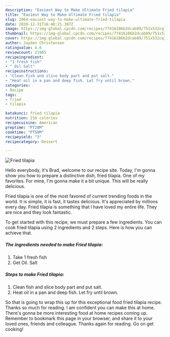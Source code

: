 ```yaml
---
description: "Easiest Way to Make Ultimate Fried tilapia"
title: "Easiest Way to Make Ultimate Fried tilapia"
slug: 2064-easiest-way-to-make-ultimate-fried-tilapia
date: 2020-12-31T16:48:21.387Z
image: https://img-global.cpcdn.com/recipes/77416186b2dcab89/751x532cq70/fried-tilapia-recipe-main-photo.jpg
thumbnail: https://img-global.cpcdn.com/recipes/77416186b2dcab89/751x532cq70/fried-tilapia-recipe-main-photo.jpg
cover: https://img-global.cpcdn.com/recipes/77416186b2dcab89/751x532cq70/fried-tilapia-recipe-main-photo.jpg
author: Jayden Christensen
ratingvalue: 4.6
reviewcount: 21905
recipeingredient:
- "1 fresh fish"
- " Oil Salt"
recipeinstructions:
- "Clean fish and slice body part and put salt."
- "Heat oil in a pan and deep fish. Let fry until brown."
categories:
- Recipe
tags:
- fried
- tilapia

katakunci: fried tilapia 
nutrition: 216 calories
recipecuisine: American
preptime: "PT28M"
cooktime: "PT58M"
recipeyield: "3"
recipecategory: Dessert

---
```



![Fried tilapia](https://img-global.cpcdn.com/recipes/77416186b2dcab89/751x532cq70/fried-tilapia-recipe-main-photo.jpg)

Hello everybody, it's Brad, welcome to our recipe site. Today, I'm gonna show you how to prepare a distinctive dish, fried tilapia. One of my favorites. For mine, I'm gonna make it a bit unique. This will be really delicious.



Fried tilapia is one of the most favored of current trending foods in the world. It is simple, it is fast, it tastes delicious. It's appreciated by millions every day. Fried tilapia is something that I have loved my entire life. They are nice and they look fantastic.


To get started with this recipe, we must prepare a few ingredients. You can cook fried tilapia using 2 ingredients and 2 steps. Here is how you can achieve that.

<!--inarticleads1-->

##### The ingredients needed to make Fried tilapia:

1. Take 1 fresh fish
1. Get  Oil. Salt




<!--inarticleads2-->

##### Steps to make Fried tilapia:

1. Clean fish and slice body part and put salt.
1. Heat oil in a pan and deep fish. Let fry until brown.




So that is going to wrap this up for this exceptional food fried tilapia recipe. Thanks so much for reading. I am confident you can make this at home. There's gonna be more interesting food at home recipes coming up. Remember to bookmark this page in your browser, and share it to your loved ones, friends and colleague. Thanks again for reading. Go on get cooking!
